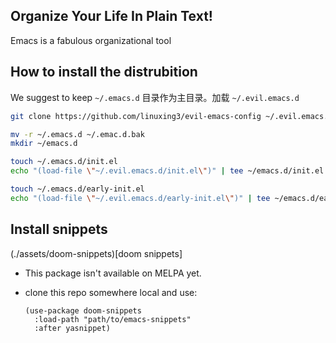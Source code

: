 ## Organize Your Life In Plain Text!

Emacs is a fabulous organizational tool 

## How to install the distrubition

We suggest to keep `~/.emacs.d` 目录作为主目录。加载 `~/.evil.emacs.d`

```sh
git clone https://github.com/linuxing3/evil-emacs-config ~/.evil.emacs.d

mv -r ~/.emacs.d ~/.emac.d.bak
mkdir ~/emacs.d

touch ~/.emacs.d/init.el
echo "(load-file \"~/.evil.emacs.d/init.el\")" | tee ~/emacs.d/init.el

touch ~/.emacs.d/early-init.el 
echo "(load-file \"~/.evil.emacs.d/early-init.el\")" | tee ~/emacs.d/early-init.el
```

## Install snippets

(./assets/doom-snippets)[doom snippets]

+ This package isn't available on MELPA yet.
+ clone this repo somewhere local and use:

  ``` emacs-lisp
  (use-package doom-snippets
    :load-path "path/to/emacs-snippets"
    :after yasnippet)
  ```
